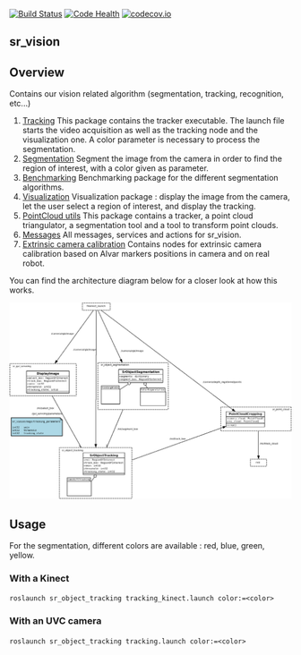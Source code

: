 [![Build Status](https://api.shippable.com/projects/5551c20fedd7f2c052e9809d/badge?branchName=indigo-devel)](https://app.shippable.com/projects/5551c20fedd7f2c052e9809d) [![Code Health](https://landscape.io/github/shadow-robot/sr_vision/indigo-devel/landscape.svg?style=flat)](https://landscape.io/github/shadow-robot/sr_vision/indigo-devel) [![codecov.io](http://codecov.io/github/shadow-robot/sr_vision/coverage.svg?branch=indigo-devel)](http://codecov.io/github/shadow-robot/sr_vision?branch=indigo-devel)

sr_vision
------------

## Overview
Contains our vision related algorithm (segmentation, tracking, recognition, etc...)

  1. [Tracking](sr_object_tracking/)
This package contains the tracker executable. The launch file starts the video acquisition as well as the tracking node and the visualization one. A color parameter is necessary to process the segmentation.
  2. [Segmentation](sr_object_segmentation/)
Segment the image from the camera in order to find the region of interest, with a color given as parameter.
  3. [Benchmarking](sr_object_benchmarking/)
Benchmarking package for the different segmentation algorithms.
  4. [Visualization](sr_gui_servoing/)
Visualization package : display the image from the camera, let the user select a region of interest, and display the tracking.
  5. [PointCloud utils](sr_point_cloud/)
This package contains a tracker, a point cloud triangulator, a segmentation tool and a tool to transform point clouds.
  6. [Messages](sr_vision_msgs/)
All messages, services and actions for sr_vision.
  7. [Extrinsic camera calibration](sr_extrinsic_calibration/)
Contains nodes for extrinsic camera calibration based on Alvar markers positions in camera and on real robot.

You can find the architecture diagram below for a closer look at how this works.

![Architecture Diagram](doc/sr_vision.png)


## Usage
For the segmentation, different colors are available : red, blue, green, yellow.

### With a Kinect
`roslaunch sr_object_tracking tracking_kinect.launch color:=<color>`

### With an UVC camera
`roslaunch sr_object_tracking tracking.launch color:=<color>`


